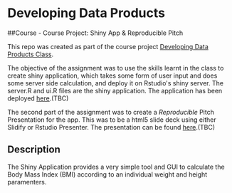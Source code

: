 # Developing Data Products 
##Course - Course Project: Shiny App & Reproducible Pitch

This repo was created as part of the course project [Developing Data Products Class](https://www.coursera.org/course/devdataprod).

The objective of the assignment was to use the skills learnt in the class to create shiny application, which takes some form of user input and does some server side calculation, and deploy it on Rstudio's shiny server. The server.R and ui.R files are the shiny application. The application has been deployed [here](http://jackpeacock.shinyapps.io/chelseaPredictor).(TBC)

The second part of the assignment was to create a *Reproducible* Pitch Presentation for the app. This was to be a html5 slide deck using either Slidify or Rstudio Presenter. The presentation can be found [here](http://jackpeacock.github.io/ddpCourseProject/#1).(TBC)

## Description

The Shiny Application provides a very simple tool and GUI to calculate the Body Mass Index (BMI) according to an individual weight and  height paramenters.

